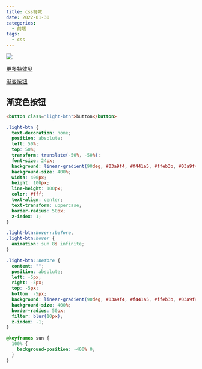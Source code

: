 ```yaml
---
title: css特效
date: 2022-01-30
categories:
  - 前端
tags:
  - css
---
```


![](https://cdn.jsdelivr.net/gh/levidc/blogImg/img/52.jpg)

<!-- more -->

[更多特效见](https://aspx.sc.chinaz.com/query.aspx?keyword=css3&issale=&classID=0&navindex=0&page=3)

[渐变按钮](https://wow.techbrood.com/static/20161230/31937.html)

## 渐变色按钮

```html
<button class="light-btn">button</button>
```

```css
.light-btn {
  text-decoration: none;
  position: absolute;
  left: 50%;
  top: 50%;
  transform: translate(-50%, -50%);
  font-size: 24px;
  background: linear-gradient(90deg, #03a9f4, #f441a5, #ffeb3b, #03a9f4);
  background-size: 400%;
  width: 400px;
  height: 100px;
  line-height: 100px;
  color: #fff;
  text-align: center;
  text-transform: uppercase;
  border-radius: 50px;
  z-index: 1;
}

.light-btn:hover::before,
.light-btn:hover {
  animation: sun 8s infinite;
}

.light-btn::before {
  content: "";
  position: absolute;
  left: -5px;
  right: -5px;
  top: -5px;
  bottom: -5px;
  background: linear-gradient(90deg, #03a9f4, #f441a5, #ffeb3b, #03a9f4);
  background-size: 400%;
  border-radius: 50px;
  filter: blur(10px);
  z-index: -1;
}

@keyframes sun {
  100% {
    background-position: -400% 0;
  }
}
```
